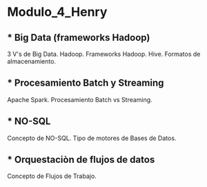 # Modulo_4_Henry
## * Big Data (frameworks Hadoop)
3 V's de Big Data.
Hadoop.
Frameworks Hadoop.
Hive.
Formatos de almacenamiento.
## * Procesamiento Batch y Streaming
Apache Spark.
Procesamiento Batch vs Streaming.
## * NO-SQL
Concepto de NO-SQL.
Tipo de motores de Bases de Datos.
## * Orquestaciòn de flujos de datos
Concepto de Flujos de Trabajo.
